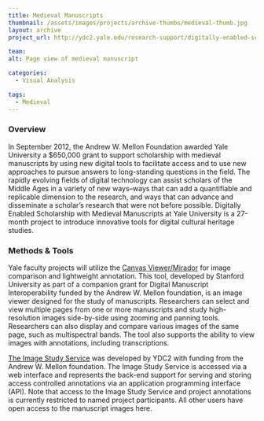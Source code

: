```yaml
---
title: Medieval Manuscripts
thumbnail: /assets/images/projects/archive-thumbs/medieval-thumb.jpg
layout: archive
project_url: http://ydc2.yale.edu/research-support/digitally-enabled-scholarship-medieval-manuscripts

team:
alt: Page view of medieval manuscript

categories:
  - Visual Analysis

tags:
  - Medieval
---
```


### Overview

In September 2012, the Andrew W. Mellon Foundation awarded Yale University a $650,000 grant to support scholarship with medieval manuscripts by using new digital tools to facilitate access and to use new approaches to pursue answers to long-standing questions in the field. The rapidly evolving fields of digital technology can assist scholars of the Middle Ages in a variety of new ways–ways that can add a quantifiable and replicable dimension to the research, and ways that can advance and disseminate a scholar’s research that were not before possible. Digitally Enabled Scholarship with Medieval Manuscripts at Yale University is a 27-month project to introduce innovative tools for digital cultural heritage studies.

### Methods &amp; Tools

Yale faculty projects will utilize the <a href='http://ydc2.yale.edu/canvas-viewermirador' target='_blank'>Canvas Viewer/Mirador</a> for image comparison and lightweight annotation. This tool, developed by Stanford University as part of a companion grant for Digital Manuscript Interoperability funded by the Andrew W. Mellon foundation, is an image viewer designed for the study of manuscripts. Researchers can select and view multiple pages from one or more manuscripts and study high-resolution images side-by-side using zooming and panning tools. Researchers can also display and compare various images of the same page, such as multispectral bands. The tool also supports the ability to view images with annotations, including transcriptions. 

<a href='https://docs.google.com/document/d/14zdJswK-R_4cElH-Y5om2DHUANc64V_sNy8gRXeCBrQ/edit' target='_blank'>The Image Study Service</a> was developed by YDC2 with funding from the Andrew W. Mellon foundation. The Image Study Service is accessed via a web interface and represents the back-end support for serving and storing access controlled annotations via an application programming interface (API). Note that access to the Image Study Service and project annotations is currently restricted to named project participants. All other users have open access to the manuscript images here.